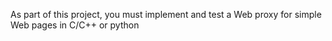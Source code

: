 As part of this project, you must implement and test a Web proxy for simple Web pages in C/C++ or python

